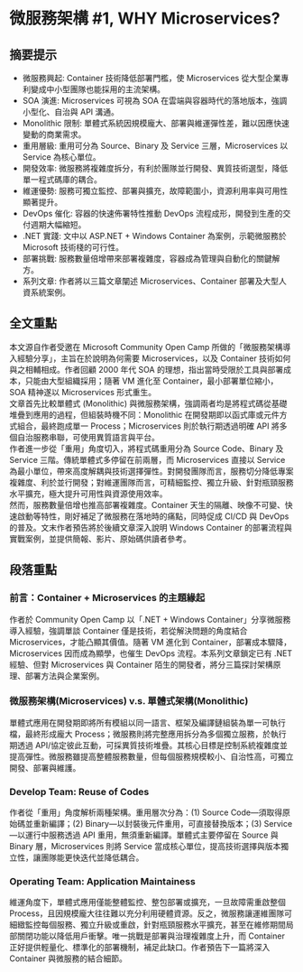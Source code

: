 # 微服務架構 #1, WHY Microservices?  

## 摘要提示
- 微服務興起: Container 技術降低部署門檻，使 Microservices 從大型企業專利變成中小型團隊也能採用的主流架構。  
- SOA 演進: Microservices 可視為 SOA 在雲端與容器時代的落地版本，強調小型化、自治與 API 溝通。  
- Monolithic 限制: 單體式系統因規模龐大、部署與維運彈性差，難以因應快速變動的商業需求。  
- 重用層級: 重用可分為 Source、Binary 及 Service 三層，Microservices 以 Service 為核心單位。  
- 開發效率: 微服務將複雜度拆分，有利於團隊並行開發、異質技術選型，降低單一程式碼庫的耦合。  
- 維運優勢: 服務可獨立監控、部署與擴充，故障範圍小，資源利用率與可用性顯著提升。  
- DevOps 催化: 容器的快速佈署特性推動 DevOps 流程成形，開發到生產的交付週期大幅縮短。  
- .NET 實踐: 文中以 ASP.NET + Windows Container 為案例，示範微服務於 Microsoft 技術棧的可行性。  
- 部署挑戰: 服務數量倍增帶來部署複雜度，容器成為管理與自動化的關鍵解方。  
- 系列文章: 作者將以三篇文章闡述 Microservices、Container 部署及大型人資系統案例。

## 全文重點
本文源自作者受邀在 Microsoft Community Open Camp 所做的「微服務架構導入經驗分享」，主旨在於說明為何需要 Microservices，以及 Container 技術如何與之相輔相成。作者回顧 2000 年代 SOA 的理想，指出當時受限於工具與部署成本，只能由大型組織採用；隨著 VM 進化至 Container，最小部署單位縮小，SOA 精神遂以 Microservices 形式重生。  
文章首先比較單體式 (Monolithic) 與微服務架構，強調兩者均是將程式碼從基礎堆疊到應用的過程，但組裝時機不同：Monolithic 在開發期即以函式庫或元件方式組合，最終跑成單一 Process；Microservices 則於執行期透過明確 API 將多個自治服務串聯，可使用異質語言與平台。  
作者進一步從「重用」角度切入，將程式碼重用分為 Source Code、Binary 及 Service 三階。傳統單體式多停留在前兩層，而 Microservices 直接以 Service 為最小單位，帶來高度解耦與技術選擇彈性。對開發團隊而言，服務切分降低專案複雜度、利於並行開發；對維運團隊而言，可精細監控、獨立升級、針對瓶頸服務水平擴充，極大提升可用性與資源使用效率。  
然而，服務數量倍增也推高部署複雜度。Container 天生的隔離、映像不可變、快速啟動等特性，剛好補足了微服務在落地時的痛點，同時促成 CI/CD 與 DevOps 的普及。文末作者預告將於後續文章深入說明 Windows Container 的部署流程與實戰案例，並提供簡報、影片、原始碼供讀者參考。

## 段落重點
### 前言：Container + Microservices 的主題緣起
作者於 Community Open Camp 以「.NET + Windows Container」分享微服務導入經驗，強調單談 Container 僅是技術，若從解決問題的角度結合 Microservices，才能凸顯其價值。隨著 VM 進化到 Container，部署成本驟降，Microservices 因而成為顯學，也催生 DevOps 流程。本系列文章鎖定已有 .NET 經驗、但對 Microservices 與 Container 陌生的開發者，將分三篇探討架構原理、部署方法與企業案例。

### 微服務架構(Microservices) v.s. 單體式架構(Monolithic)
單體式應用在開發期即將所有模組以同一語言、框架及編譯鏈組裝為單一可執行檔，最終形成龐大 Process；微服務則將完整應用拆分為多個獨立服務，於執行期透過 API/協定彼此互動，可採異質技術堆疊。其核心目標是控制系統複雜度並提高彈性。微服務雖提高整體服務數量，但每個服務規模較小、自治性高，可獨立開發、部署與維護。

### Develop Team: Reuse of Codes
作者從「重用」角度解析兩種架構。重用層次分為：(1) Source Code—須取得原始碼並重新編譯；(2) Binary—以封裝後元件重用，可直接替換版本；(3) Service—以運行中服務透過 API 重用，無須重新編譯。單體式主要停留在 Source 與 Binary 層，Microservices 則將 Service 當成核心單位，提高技術選擇與版本獨立性，讓團隊能更快迭代並降低耦合。

### Operating Team: Application Maintainess
維運角度下，單體式應用僅能整體監控、整包部署或擴充，一旦故障需重啟整個 Process，且因規模龐大往往難以充分利用硬體資源。反之，微服務讓運維團隊可細緻監控每個服務、獨立升級或重啟，針對瓶頸服務水平擴充，甚至在維修期間局部關閉功能以降低用戶衝擊。唯一挑戰是部署與治理複雜度上升，而 Container 正好提供輕量化、標準化的部署機制，補足此缺口。作者預告下一篇將深入 Container 與微服務的結合細節。